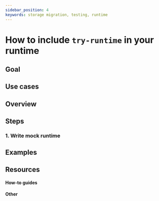 ```yaml
---
sidebar_position: 4
keywords: storage migration, testing, runtime
---
```


# How to include `try-runtime` in your runtime

## Goal



## Use cases


## Overview


## Steps

### 1. Write mock runtime 

## Examples

## Resources
#### How-to guides

#### Other

[tryruntime-api-rustdocs]: https://crates.parity.io/frame_try_runtime/trait.TryRuntime.html



